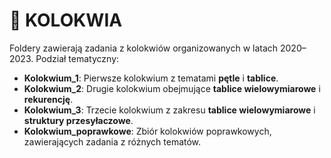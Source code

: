 # 📝 KOLOKWIA

Foldery zawierają zadania z kolokwiów organizowanych w latach 2020–2023. Podział tematyczny:

- **Kolokwium_1**: Pierwsze kolokwium z tematami **pętle** i **tablice**.
- **Kolokwium_2**: Drugie kolokwium obejmujące **tablice wielowymiarowe** i **rekurencję**.
- **Kolokwium_3**: Trzecie kolokwium z zakresu **tablice wielowymiarowe** i **struktury przesyłaczowe**. 
- **Kolokwium_poprawkowe**: Zbiór kolokwiów poprawkowych, zawierających zadania z różnych tematów.
